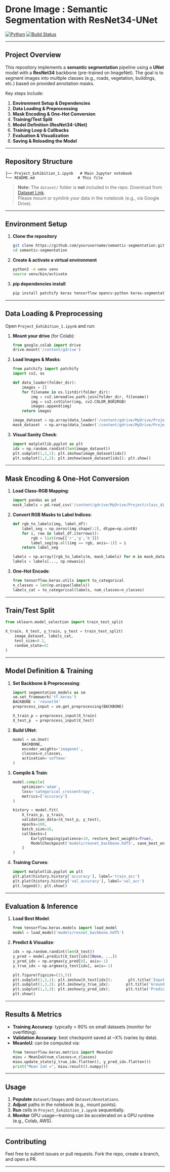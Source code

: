 # Drone Image : Semantic Segmentation with ResNet34-UNet

[![Python](https://img.shields.io/badge/Python-3.7%2B-blue)](https://www.python.org/)  [![Build Status](https://img.shields.io/badge/Notebook-Ready-yellow)]()

---

## Project Overview

This repository implements a **semantic segmentation** pipeline using a **UNet** model with a **ResNet34** backbone (pre-trained on ImageNet). The goal is to segment images into multiple classes (e.g., roads, vegetation, buildings, etc.) based on provided annotation masks.

Key steps include:

1. **Environment Setup & Dependencies**  
2. **Data Loading & Preprocessing**  
3. **Mask Encoding & One-Hot Conversion**  
4. **Training/Test Split**  
5. **Model Definition (ResNet34-UNet)**  
6. **Training Loop & Callbacks**  
7. **Evaluation & Visualization**  
8. **Saving & Reloading the Model**

---

## Repository Structure

```text
├── Project_Exhibition_1.ipynb   # Main Jupyter notebook
└── README.md                   # This file
```

> **Note:** The `dataset/` folder is **not** included in the repo. Download from [Dataset Link](http://dronedataset.icg.tugraz.at/).   
> Please mount or symlink your data in the notebook (e.g., via Google Drive).

---

## Environment Setup

1. **Clone the repository**  
   ```bash
   git clone https://github.com/yourusername/semantic-segmentation.git
   cd semantic-segmentation
   ```

2. **Create & activate a virtual environment**  
   ```bash
   python3 -m venv venv
   source venv/bin/activate
   ```

4. **pip dependencies install**
   ```bash
   pip install patchify keras tensorflow opencv-python keras-segmentation segmentation_models
   ```

---

## Data Loading & Preprocessing

Open `Project_Exhibition_1.ipynb` and run:

1. **Mount your drive** (for Colab):
   ```python
   from google.colab import drive
   drive.mount('/content/gdrive')
   ```

2. **Load Images & Masks**:
   ```python
   from patchify import patchify
   import cv2, os

   def data_loader(folder_dir):
       images = []
       for filename in os.listdir(folder_dir):
           img = cv2.imread(os.path.join(folder_dir, filename))
           img = cv2.cvtColor(img, cv2.COLOR_BGR2RGB)
           images.append(img)
       return images

   image_dataset = np.array(data_loader('/content/gdrive/MyDrive/Project/dataset/Images'))
   mask_dataset  = np.array(data_loader('/content/gdrive/MyDrive/Project/dataset/Annotations'))
   ```

3. **Visual Sanity Check**:
   ```python
   import matplotlib.pyplot as plt
   idx = np.random.randint(len(image_dataset))
   plt.subplot(1,2,1); plt.imshow(image_dataset[idx])
   plt.subplot(1,2,2); plt.imshow(mask_dataset[idx]); plt.show()
   ```

---

## Mask Encoding & One-Hot Conversion

1. **Load Class-RGB Mapping**:
   ```python
   import pandas as pd
   mask_labels = pd.read_csv('/content/gdrive/MyDrive/Project/class_dict.csv')
   ```

2. **Convert RGB Masks to Label Indices**:
   ```python
   def rgb_to_labels(img, label_df):
       label_seg = np.zeros(img.shape[:2], dtype=np.uint8)
       for i, row in label_df.iterrows():
           rgb = list(row[['r','g','b']])
           label_seg[np.all(img == rgb, axis=-1)] = i
       return label_seg

   labels = np.array([rgb_to_labels(m, mask_labels) for m in mask_dataset])
   labels = labels[..., np.newaxis]
   ```

3. **One-Hot Encode**:
   ```python
   from tensorflow.keras.utils import to_categorical
   n_classes = len(np.unique(labels))
   labels_cat = to_categorical(labels, num_classes=n_classes)
   ```

---

## Train/Test Split

```python
from sklearn.model_selection import train_test_split

X_train, X_test, y_train, y_test = train_test_split(
    image_dataset, labels_cat,
    test_size=0.2,
    random_state=42
)
```

---

## Model Definition & Training

1. **Set Backbone & Preprocessing**:
   ```python
   import segmentation_models as sm
   sm.set_framework('tf.keras')
   BACKBONE = 'resnet34'
   preprocess_input = sm.get_preprocessing(BACKBONE)

   X_train_p = preprocess_input(X_train)
   X_test_p  = preprocess_input(X_test)
   ```

2. **Build UNet**:
   ```python
   model = sm.Unet(
       BACKBONE,
       encoder_weights='imagenet',
       classes=n_classes,
       activation='softmax'
   )
   ```

3. **Compile & Train**:
   ```python
   model.compile(
       optimizer='adam',
       loss='categorical_crossentropy',
       metrics=['accuracy']
   )

   history = model.fit(
       X_train_p, y_train,
       validation_data=(X_test_p, y_test),
       epochs=100,
       batch_size=16,
       callbacks=[
           EarlyStopping(patience=10, restore_best_weights=True),
           ModelCheckpoint('models/resnet_backbone.hdf5', save_best_only=True)
       ]
   )
   ```

4. **Training Curves**:
   ```python
   import matplotlib.pyplot as plt
   plt.plot(history.history['accuracy'], label='train_acc')
   plt.plot(history.history['val_accuracy'], label='val_acc')
   plt.legend(); plt.show()
   ```

---

## Evaluation & Inference

1. **Load Best Model**:
   ```python
   from tensorflow.keras.models import load_model
   model = load_model('models/resnet_backbone.hdf5')
   ```

2. **Predict & Visualize**:
   ```python
   idx = np.random.randint(len(X_test))
   y_pred = model.predict(X_test[idx][None, ...])
   y_pred_idx = np.argmax(y_pred[0], axis=-1)
   y_true_idx = np.argmax(y_test[idx], axis=-1)

   plt.figure(figsize=(15,5))
   plt.subplot(1,3,1); plt.imshow(X_test[idx]);       plt.title('Input')
   plt.subplot(1,3,2); plt.imshow(y_true_idx);       plt.title('Ground Truth')
   plt.subplot(1,3,3); plt.imshow(y_pred_idx);       plt.title('Prediction')
   plt.show()
   ```

---

## Results & Metrics

- **Training Accuracy**: typically > 90% on small datasets (monitor for overfitting).  
- **Validation Accuracy**: best checkpoint saved at ~X% (varies by data).  
- **MeanIoU**: can be computed via:
  ```python
  from tensorflow.keras.metrics import MeanIoU
  miou = MeanIoU(num_classes=n_classes)
  miou.update_state(y_true_idx.flatten(), y_pred_idx.flatten())
  print("Mean IoU =", miou.result().numpy())
  ```

---

## Usage

1. **Populate** `dataset/Images` and `dataset/Annotations`.  
2. **Adjust** paths in the notebook (e.g., mount points).  
3. **Run** cells in `Project_Exhibition_1.ipynb` sequentially.  
4. **Monitor** GPU usage—training can be accelerated on a GPU runtime (e.g., Colab, AWS).

---

## Contributing

Feel free to submit issues or pull requests. Fork the repo, create a branch, and open a PR.

---
